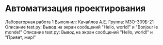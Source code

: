 # Автоматизация проектирования
Лабораторная работа 1
Выполнил: Качайлов А.Е.
Группа: М3О-309Б-21
Описание test.py: Вывод на экран сообщений "Hello, world!" и "Bonjour le monde!"
Описание test.py: Вывод на экран сообщений "Hello, world!" и "Привет, мир!"
